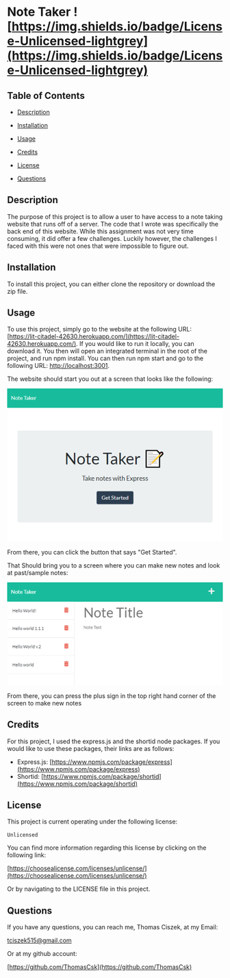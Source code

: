# Note Taker ![https://img.shields.io/badge/License-Unlicensed-lightgrey](https://img.shields.io/badge/License-Unlicensed-lightgrey) 
  
## Table of Contents

- [Description](#description)

- [Installation](#installation)
  
- [Usage](#usage)
  
- [Credits](#credits)

- [License](#license)

- [Questions](#questions)

## Description

The purpose of this project is to allow a user to have access to a note taking website that runs off of a server. The code that I wrote was specifically the back end of this website. While this assignment was not very time consuming, it did offer a few challenges. Luckily however, the challenges I faced with this were not ones that were impossible to figure out.

## Installation
  
To install this project, you can either clone the repository or download the zip file.
  
## Usage
  
To use this project, simply go to the website at the following URL: [https://lit-citadel-42630.herokuapp.com/](https://lit-citadel-42630.herokuapp.com/). If you would like to run it locally, you can download it. You then will open an integrated terminal in the root of the project, and run npm install. You can then run npm start and go to the following URL: [http://localhost:3001](http://localhost:3001).

The website should start you out at a screen that looks like the following:

![Starting screen for the website](./assets/images/index-screenshot.PNG)

From there, you can click the button that says "Get Started".

That Should bring you to a screen where you can make new notes and look at past/sample notes:

![Main note-taking section of the website](./assets/images/notes-screenshot.PNG)

From there, you can press the plus sign in the top right hand corner of the screen to make new notes
  
## Credits

For this project, I used the express.js and the shortid node packages. If you would like to use these packages, their links are as follows:
- Express.js: [https://www.npmjs.com/package/express](https://www.npmjs.com/package/express)
- Shortid: [https://www.npmjs.com/package/shortid](https://www.npmjs.com/package/shortid)

## License

This project is current operating under the following license:

    Unlicensed

You can find more information regarding this license by clicking on the following link:

[https://choosealicense.com/licenses/unlicense/](https://choosealicense.com/licenses/unlicense/)
    
Or by navigating to the LICENSE file in this project.

## Questions

If you have any questions, you can reach me, Thomas Ciszek, at my Email:

[tciszek515@gmail.com](#tciszek515@gmail.com)

Or at my github account:

[https://github.com/ThomasCsk](https://github.com/ThomasCsk)

